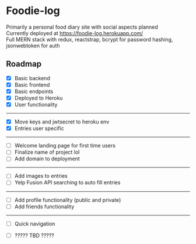 # Foodie-log

Primarily a personal food diary site with social aspects planned  
Currently deployed at https://foodie-log.herokuapp.com/  
Full MERN stack with redux, reactstrap, bcrypt for password hashing, jsonwebtoken for auth

Roadmap
--------------------------------------------
- [x] Basic backend
- [x] Basic frontend
- [x] Basic endpoints
- [x] Deployed to Heroku
- [x] User functionality
--------------------------------------------
- [x] Move keys and jwtsecret to heroku env
- [x] Entries user specific
--------------------------------------------
- [ ] Welcome landing page for first time users
- [ ] Finalize name of project lol
- [ ] Add domain to deployment
--------------------------------------------
- [ ] Add images to entries
- [ ] Yelp Fusion API searching to auto fill entries
--------------------------------------------
- [ ] Add profile functionality (public and private)
- [ ] Add friends functionality
--------------------------------------------
- [ ] Quick navigation
- [ ] ????? TBD ?????

